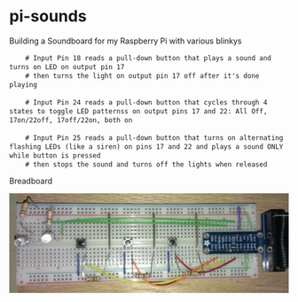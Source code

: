 pi-sounds
=========

Building a Soundboard for my Raspberry Pi with various blinkys

        # Input Pin 18 reads a pull-down button that plays a sound and turns on LED on output pin 17
        # then turns the light on output pin 17 off after it's done playing
        
        # Input Pin 24 reads a pull-down button that cycles through 4 states to toggle LED patternss on output pins 17 and 22: All Off, 17on/22off, 17off/22on, both on
        
        # Input Pin 25 reads a pull-down button that turns on alternating flashing LEDs (like a siren) on pins 17 and 22 and plays a sound ONLY while button is pressed
        # then stops the sound and turns off the lights when released

Breadboard

![Breadboard Layout](breadboard.jpg)
